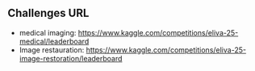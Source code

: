 ## Challenges URL
- medical imaging: https://www.kaggle.com/competitions/eliva-25-medical/leaderboard
- Image restauration: https://www.kaggle.com/competitions/eliva-25-image-restoration/leaderboard
